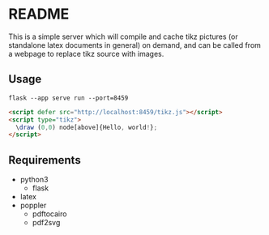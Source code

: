 # README

This is a simple server which will compile and cache tikz pictures (or standalone latex documents in general) on demand, and can be called from a webpage to replace tikz source with images.

## Usage
`flask --app serve run --port=8459`

```html
<script defer src="http://localhost:8459/tikz.js"></script>
<script type="tikz">
  \draw (0,0) node[above]{Hello, world!};
</script>
```

## Requirements
- python3
  - flask
- latex
- poppler
  - pdftocairo
  - pdf2svg

